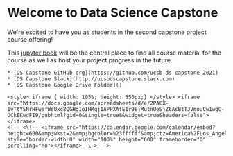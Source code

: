 # Welcome to Data Science Capstone

We're excited to have you as students in the second capstone project course offering!

This [jupyter book](https://jupyterbook.org) will be the central place to find all course material for the course as well as host your project progress in the future.

```{note}
* [DS Capstone GitHub org](https://github.com/ucsb-ds-capstone-2021)
* [DS Capstone Slack](http://ucsbdscapstone.slack.com)
* [DS Capstone Google Drive Folder]()
```

```{div} class-calendar
<style> iframe { width: 105%; height: 550px;} </style> <iframe src="https://docs.google.com/spreadsheets/d/e/2PACX-1vTtYSNrHFwafWsUxc8QGHgIoIHMqjIAPPXAfE1r9BjMutnUeSjZ6AsBtTJVmouCw1wgC-OCkEKwdFI9/pubhtml?gid=0&single=true&&widget=true&headers=false"></iframe>
<!-- <\!-- <iframe src="https://calendar.google.com/calendar/embed?height=600&amp;wkst=2&amp;bgcolor=%23ffffff&amp;ctz=America%2FLos_Angeles&amp;src=Y19tMGhib2E1MmQwaG8wN3BsYmxnaGxwOXIxc0Bncm91cC5jYWxlbmRhci5nb29nbGUuY29t&amp;src=dWNzYnB1YmxpY2NhbGVuZGFyQGdtYWlsLmNvbQ&amp;color=%23F4511E&amp;color=%23795548&amp;showTitle=0&amp;mode=WEEK&amp;showNav=1&amp;showDate=1&amp;showPrint=1&amp;showTabs=1&amp;showCalendars=1" style="border-width:0" width="100%" height="600" frameborder="0" scrolling="no"></iframe> -\-> -->
```
